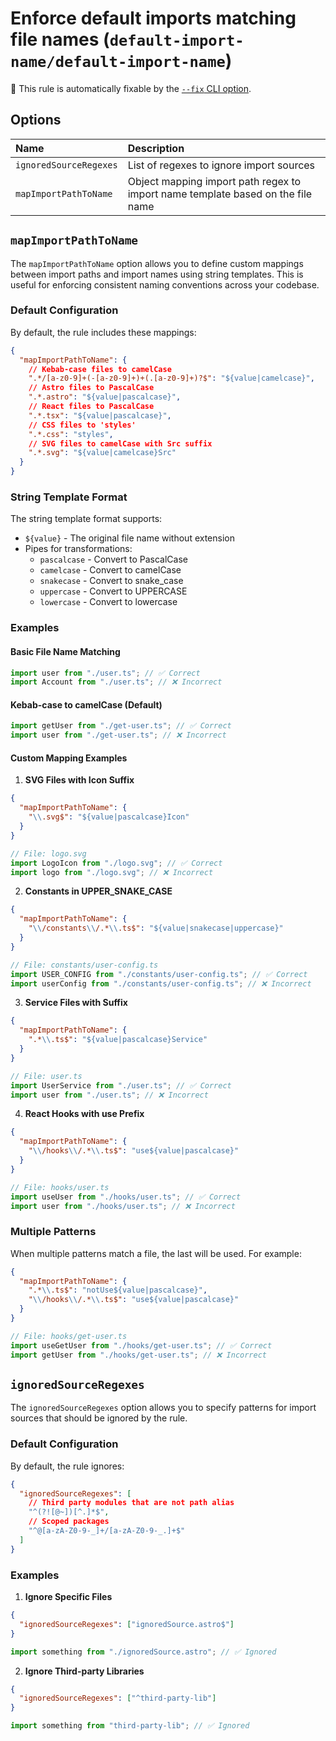 # Enforce default imports matching file names (`default-import-name/default-import-name`)

🔧 This rule is automatically fixable by the [`--fix` CLI option](https://eslint.org/docs/latest/user-guide/command-line-interface#--fix).

<!-- end auto-generated rule header -->

## Options

<!-- begin auto-generated rule options list -->

| Name                   | Description                                                                     |
| :--------------------- | :------------------------------------------------------------------------------ |
| `ignoredSourceRegexes` | List of regexes to ignore import sources                                        |
| `mapImportPathToName`  | Object mapping import path regex to import name template based on the file name |

<!-- end auto-generated rule options list -->

## `mapImportPathToName`

The `mapImportPathToName` option allows you to define custom mappings between import paths and import names using string templates. This is useful for enforcing consistent naming conventions across your codebase.

### Default Configuration

By default, the rule includes these mappings:

```json
{
  "mapImportPathToName": {
    // Kebab-case files to camelCase
    ".*/[a-z0-9]+(-[a-z0-9]+)+(.[a-z0-9]+)?$": "${value|camelcase}",
    // Astro files to PascalCase
    ".*.astro": "${value|pascalcase}",
    // React files to PascalCase
    ".*.tsx": "${value|pascalcase}",
    // CSS files to 'styles'
    ".*.css": "styles",
    // SVG files to camelCase with Src suffix
    ".*.svg": "${value|camelcase}Src"
  }
}
```

### String Template Format

The string template format supports:

- `${value}` - The original file name without extension
- Pipes for transformations:
  - `pascalcase` - Convert to PascalCase
  - `camelcase` - Convert to camelCase
  - `snakecase` - Convert to snake_case
  - `uppercase` - Convert to UPPERCASE
  - `lowercase` - Convert to lowercase

### Examples

#### Basic File Name Matching

```typescript
import user from "./user.ts"; // ✅ Correct
import Account from "./user.ts"; // ❌ Incorrect
```

#### Kebab-case to camelCase (Default)

```typescript
import getUser from "./get-user.ts"; // ✅ Correct
import user from "./get-user.ts"; // ❌ Incorrect
```

#### Custom Mapping Examples

1. **SVG Files with Icon Suffix**

```json
{
  "mapImportPathToName": {
    "\\.svg$": "${value|pascalcase}Icon"
  }
}
```

```typescript
// File: logo.svg
import LogoIcon from "./logo.svg"; // ✅ Correct
import logo from "./logo.svg"; // ❌ Incorrect
```

2. **Constants in UPPER_SNAKE_CASE**

```json
{
  "mapImportPathToName": {
    "\\/constants\\/.*\\.ts$": "${value|snakecase|uppercase}"
  }
}
```

```typescript
// File: constants/user-config.ts
import USER_CONFIG from "./constants/user-config.ts"; // ✅ Correct
import userConfig from "./constants/user-config.ts"; // ❌ Incorrect
```

3. **Service Files with Suffix**

```json
{
  "mapImportPathToName": {
    ".*\\.ts$": "${value|pascalcase}Service"
  }
}
```

```typescript
// File: user.ts
import UserService from "./user.ts"; // ✅ Correct
import user from "./user.ts"; // ❌ Incorrect
```

4. **React Hooks with use Prefix**

```json
{
  "mapImportPathToName": {
    "\\/hooks\\/.*\\.ts$": "use${value|pascalcase}"
  }
}
```

```typescript
// File: hooks/user.ts
import useUser from "./hooks/user.ts"; // ✅ Correct
import user from "./hooks/user.ts"; // ❌ Incorrect
```

### Multiple Patterns

When multiple patterns match a file, the last will be used. For example:

```json
{
  "mapImportPathToName": {
    ".*\\.ts$": "notUse${value|pascalcase}",
    "\\/hooks\\/.*\\.ts$": "use${value|pascalcase}"
  }
}
```

```typescript
// File: hooks/get-user.ts
import useGetUser from "./hooks/get-user.ts"; // ✅ Correct
import getUser from "./hooks/get-user.ts"; // ❌ Incorrect
```

## `ignoredSourceRegexes`

The `ignoredSourceRegexes` option allows you to specify patterns for import sources that should be ignored by the rule.

### Default Configuration

By default, the rule ignores:

```json
{
  "ignoredSourceRegexes": [
    // Third party modules that are not path alias
    "^(?![@~])[^.]*$",
    // Scoped packages
    "^@[a-zA-Z0-9-_]+/[a-zA-Z0-9-_.]+$"
  ]
}
```

### Examples

1. **Ignore Specific Files**

```json
{
  "ignoredSourceRegexes": ["ignoredSource.astro$"]
}
```

```typescript
import something from "./ignoredSource.astro"; // ✅ Ignored
```

2. **Ignore Third-party Libraries**

```json
{
  "ignoredSourceRegexes": ["^third-party-lib"]
}
```

```typescript
import something from "third-party-lib"; // ✅ Ignored
```
